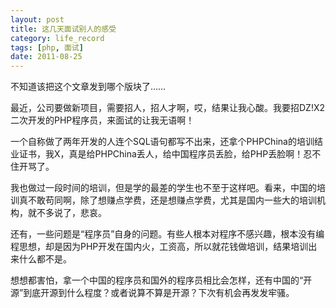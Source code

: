 ```yaml
---
layout: post
title: 这几天面试别人的感受
category: life_record
tags: [php, 面试]
date: 2011-08-25
---
```

<p>不知道该把这个文章发到哪个版块了&hellip;&hellip;</p>
<p>最近，公司要做新项目，需要招人，招人才啊，哎，结果让我心酸。我要招DZ!X2二次开发的PHP程序员，来面试的让我无语啊！</p>
<p>一个自称做了两年开发的人连个SQL语句都写不出来，还拿个PHPChina的培训结业证书，我X，真是给PHPChina丢人，给中国程序员丢脸，给PHP丢脸啊！忍不住开骂了。</p>
<p>我也做过一段时间的培训，但是学的最差的学生也不至于这样吧。看来，中国的培训真不敢苟同啊，除了想赚点学费，还是想赚点学费，尤其是国内一些大的培训机构，就不多说了，悲哀。</p>
<p>还有，一些问题是&ldquo;程序员&rdquo;自身的问题。有些人根本对程序不感兴趣，根本没有编程思想，却是因为PHP开发在国内火，工资高，所以就花钱做培训，结果培训出来什么都不是。</p>
<p>想想都害怕，拿一个中国的程序员和国外的程序员相比会怎样，还有中国的&ldquo;开源&rdquo;到底开源到什么程度？或者说算不算是开源？下次有机会再发发牢骚。</p>
